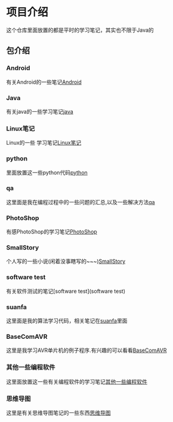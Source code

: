 # 项目介绍
这个仓库里面放置的都是平时的学习笔记，其实也不限于Java的

## 包介绍

### Android
有关Android的一些笔记[Android](Android)

### Java
有关java的一些学习笔记[java](java)

### Linux笔记
Linux的一些 学习笔记[Linux笔记](Linux笔记)

### python
里面放置这一些python代码[python](python)
 
### qa
这里面是我在编程过程中的一些问题的汇总,以及一些解决方法[qa](qa)

### PhotoShop
有感PhotoShop的学习笔记[PhotoShop](PhotoShop)

### SmallStory
个人写的一些小说(闲着没事瞎写的~~~)[SmallStory](SmallStory)

### software test
有关软件测试的笔记[software test](software test)

### suanfa
这里面是我的算法学习代码，相关笔记在[suanfa](suanfa)里面

### BaseComAVR
这里是我学习AVR单片机的例子程序.有兴趣的可以看看[BaseComAVR](BascomAVR)

### 其他一些编程软件
 这里面放置这一些有关编程软件的学习笔记[其他一些编程软件](其他一些编程软件)

### 思维导图
这里是有关思维导图笔记的一些东西[思维导图](思维导图)

